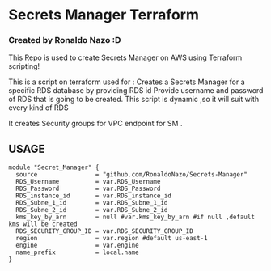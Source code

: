 # Secrets Manager Terraform
### Created by Ronaldo Nazo :D
This Repo is used to create Secrets Manager on AWS using Terraform scripting!

This is a script on terraform used for :
Creates a Secrets Manager for a specific RDS database by providing RDS id 
Provide username and password of RDS that is going to be created.
This script is dynamic ,so it will suit with every kind of RDS

It creates Security groups for VPC endpoint for SM .

## USAGE
```hcl
module "Secret_Manager" {
  source                = "github.com/RonaldoNazo/Secrets-Manager"
  RDS_Username          = var.RDS_Username
  RDS_Password          = var.RDS_Password
  RDS_instance_id       = var.RDS_instance_id
  RDS_Subne_1_id        = var.RDS_Subne_1_id
  RDS_Subne_2_id        = var.RDS_Subne_2_id
  kms_key_by_arn        = null #var.kms_key_by_arn #if null ,default kms will be created
  RDS_SECURITY_GROUP_ID = var.RDS_SECURITY_GROUP_ID
  region                = var.region #default us-east-1
  engine                = var.engine
  name_prefix           = local.name
}
```
